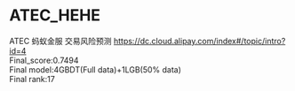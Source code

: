 # ATEC_HEHE  
ATEC 蚂蚁金服 交易风险预测 https://dc.cloud.alipay.com/index#/topic/intro?id=4  
Final_score:0.7494  
Final model:4GBDT(Full data)+1LGB(50% data)  
Final rank:17
